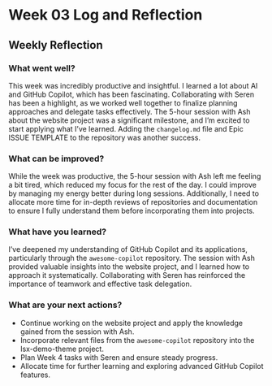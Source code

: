 # Week 03 Log and Reflection

## Weekly Reflection

### What went well?
This week was incredibly productive and insightful. I learned a lot about AI and GitHub Copilot, which has been fascinating. Collaborating with Seren has been a highlight, as we worked well together to finalize planning approaches and delegate tasks effectively. The 5-hour session with Ash about the website project was a significant milestone, and I’m excited to start applying what I’ve learned. Adding the `changelog.md` file and Epic ISSUE TEMPLATE to the repository was another success.

### What can be improved?
While the week was productive, the 5-hour session with Ash left me feeling a bit tired, which reduced my focus for the rest of the day. I could improve by managing my energy better during long sessions. Additionally, I need to allocate more time for in-depth reviews of repositories and documentation to ensure I fully understand them before incorporating them into projects.

### What have you learned?
I’ve deepened my understanding of GitHub Copilot and its applications, particularly through the `awesome-copilot` repository. The session with Ash provided valuable insights into the website project, and I learned how to approach it systematically. Collaborating with Seren has reinforced the importance of teamwork and effective task delegation.

### What are your next actions?
- Continue working on the website project and apply the knowledge gained from the session with Ash.
- Incorporate relevant files from the `awesome-copilot` repository into the lsx-demo-theme project.
- Plan Week 4 tasks with Seren and ensure steady progress.
- Allocate time for further learning and exploring advanced GitHub Copilot features.